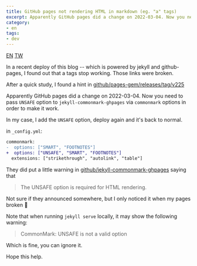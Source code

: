 ```yaml
---
title: GitHub pages not rendering HTML in markdown (eg. "a" tags)
excerpt: Apparently GitHub pages did a change on 2022-03-04. Now you need to pass UNSAFE option to jekyll-commonmark-ghpages via commonmark options in order to make it work.
category:
- en
tags:
- dev
---
```


<a href="{% link _posts/2022-04-03-github-pages-not-rendering-html-in-markdown.md %}" title="GitHub pages not rendering HTML in markdown (eg. a tags)" class="lang-btn lang-current">EN</a>
<a href="{% link _posts/2022-04-03-github-pages-not-rendering-html-in-markdown-tw.md %}" title="GitHub pages 無法 render HTML 了（例如超連結 a 標籤）" class="lang-btn">TW</a>

In a recent deploy of this blog -- which is powered by jekyll and github-pages, I found out that
a tags stop working. Those links were broken.

After a quick study, I found a hint in [github/pages-gem/releases/tag/v225](https://github.com/github/pages-gem/releases/tag/v225)

Apparently GitHub pages did a change on 2022-03-04. Now you need to pass `UNSAFE` option to 
`jekyll-commonmark-ghpages` via `commonmark` options in order to make it work.

In my case, I add the `UNSAFE` option, deploy again and it's back to normal.

in `_config.yml`:

```diff
commonmark:
-  options: ["SMART", "FOOTNOTES"]
+  options: ["UNSAFE", "SMART", "FOOTNOTES"]
  extensions: ["strikethrough", "autolink", "table"]
```

They did put a little warning in [github/jekyll-commonmark-ghpages](https://github.com/github/jekyll-commonmark-ghpages/blob/master/README.md) saying that

> The UNSAFE option is required for HTML rendering.

Not sure if they announced somewhere, but I only noticed it when my pages broken 🥲

Note that when running `jekyll serve` locally, it may show the following warning:

> CommonMark: UNSAFE is not a valid option

Which is fine, you can ignore it.

Hope this help.
